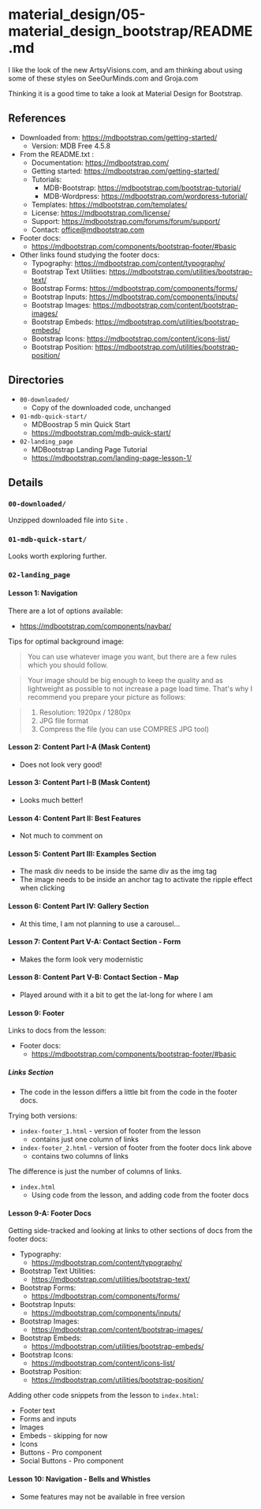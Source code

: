 
# material_design/05-material_design_bootstrap/README.md

I like the look of the new ArtsyVisions.com, and am thinking about using some of these styles on SeeOurMinds.com and Groja.com

Thinking it is a good time to take a look at Material Design for Bootstrap.

## References

- Downloaded from: https://mdbootstrap.com/getting-started/
  - Version: MDB Free 4.5.8
- From the README.txt :
  - Documentation: https://mdbootstrap.com/
  - Getting started: https://mdbootstrap.com/getting-started/
  - Tutorials:
    - MDB-Bootstrap: https://mdbootstrap.com/bootstrap-tutorial/
    - MDB-Wordpress: https://mdbootstrap.com/wordpress-tutorial/
  - Templates: https://mdbootstrap.com/templates/
  - License: https://mdbootstrap.com/license/
  - Support: https://mdbootstrap.com/forums/forum/support/
  - Contact: office@mdbootstrap.com
- Footer docs:
  - https://mdbootstrap.com/components/bootstrap-footer/#basic
- Other links found studying the footer docs:
  - Typography: https://mdbootstrap.com/content/typography/
  - Bootstrap Text Utilities: https://mdbootstrap.com/utilities/bootstrap-text/
  - Bootstrap Forms: https://mdbootstrap.com/components/forms/
  - Bootstrap Inputs: https://mdbootstrap.com/components/inputs/
  - Bootstrap Images: https://mdbootstrap.com/content/bootstrap-images/
  - Bootstrap Embeds: https://mdbootstrap.com/utilities/bootstrap-embeds/
  - Bootstrap Icons: https://mdbootstrap.com/content/icons-list/
  - Bootstrap Position: https://mdbootstrap.com/utilities/bootstrap-position/

## Directories

- `00-downloaded/`
  - Copy of the downloaded code, unchanged
- `01-mdb-quick-start/`
  - MDBoostrap 5 min Quick Start
  - https://mdbootstrap.com/mdb-quick-start/
- `02-landing_page`
  - MDBootstrap Landing Page Tutorial
  - https://mdbootstrap.com/landing-page-lesson-1/

## Details

### `00-downloaded/`

Unzipped downloaded file into `Site` .

### `01-mdb-quick-start/`

Looks worth exploring further.

### `02-landing_page`

#### Lesson 1: Navigation

There are a lot of options available:

- https://mdbootstrap.com/components/navbar/

Tips for optimal background image:

> You can use whatever image you want, but there are a few rules which you should follow.

> Your image should be big enough to keep the quality and as lightweight as possible to not increase a page load time. That's why I recommend you prepare your picture as follows:

> 1. Resolution: 1920px / 1280px
> 2. JPG file format
> 3. Compress the file (you can use COMPRES JPG tool)

#### Lesson 2: Content Part I-A (Mask Content)

- Does not look very good!

#### Lesson 3: Content Part I-B (Mask Content)

- Looks much better!

#### Lesson 4: Content Part II: Best Features

- Not much to comment on

#### Lesson 5: Content Part III: Examples Section

- The mask div needs to be inside the same div as the img tag
- The image needs to be inside an anchor tag to activate the ripple effect when clicking

#### Lesson 6: Content Part IV: Gallery Section

- At this time, I am not planning to use a carousel...

#### Lesson 7: Content Part V-A: Contact Section - Form

- Makes the form look very modernistic

#### Lesson 8: Content Part V-B: Contact Section - Map

- Played around with it a bit to get the lat-long for where I am

#### Lesson 9: Footer

Links to docs from the lesson:

- Footer docs:
  - https://mdbootstrap.com/components/bootstrap-footer/#basic

##### Links Section

- The code in the lesson differs a little bit from the code in the footer docs.

Trying both versions:

- `index-footer_1.html` - version of footer from the lesson
  - contains just one column of links
- `index-footer_2.html` - version of footer from the footer docs link above
  - contains two columns of links

The difference is just the number of columns of links.

- `index.html`
  - Using code from the lesson, and adding code from the footer docs

#### Lesson 9-A: Footer Docs

Getting side-tracked and looking at links to other sections of docs from the footer docs:

- Typography:
  - https://mdbootstrap.com/content/typography/
- Bootstrap Text Utilities:
  - https://mdbootstrap.com/utilities/bootstrap-text/
- Bootstrap Forms:
  - https://mdbootstrap.com/components/forms/
- Bootstrap Inputs:
  - https://mdbootstrap.com/components/inputs/
- Bootstrap Images:
  - https://mdbootstrap.com/content/bootstrap-images/
- Bootstrap Embeds:
  - https://mdbootstrap.com/utilities/bootstrap-embeds/
- Bootstrap Icons:
  - https://mdbootstrap.com/content/icons-list/
- Bootstrap Position:
  - https://mdbootstrap.com/utilities/bootstrap-position/

Adding other code snippets from the lesson to `index.html`:

- Footer text
- Forms and inputs
- Images
- Embeds - skipping for now
- Icons
- Buttons - Pro component
- Social Buttons - Pro component

#### Lesson 10: Navigation - Bells and Whistles

- Some features may not be available in free version



